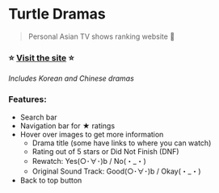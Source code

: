 # Turtle Dramas
> Personal Asian TV shows ranking website :turtle:

### :star: [Visit the site](https://turtledramas.glitch.me) :star:

*Includes Korean and Chinese dramas*
### Features:
- Search bar
- Navigation bar for ★ ratings
- Hover over images to get more information
  - Drama title (some have links to where you can watch)
  - Rating out of 5 stars or Did Not Finish (DNF)
  - Rewatch: Yes(○･∀･)b / No(・_・)
  - Original Sound Track: Good(○･∀･)b / Okay(・_・)
- Back to top button
